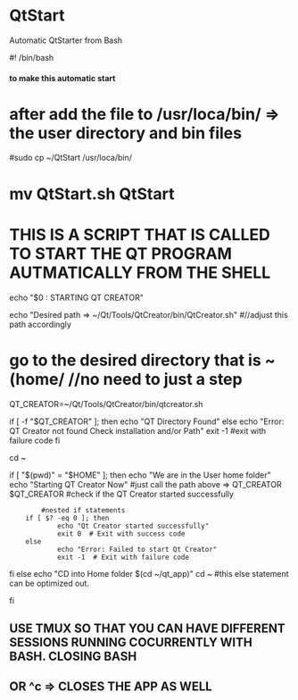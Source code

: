 # QtStart
Automatic QtStarter from Bash


#! /bin/bash

#### to make this automatic start

# after add the file to /usr/loca/bin/  => the user directory and bin files
#sudo cp ~/QtStart /usr/loca/bin/
# mv QtStart.sh QtStart

# THIS IS A SCRIPT THAT IS CALLED TO START THE QT PROGRAM AUTMATICALLY FROM THE SHELL

echo "$0 : STARTING QT CREATOR"

echo "Desired path => ~/Qt/Tools/QtCreator/bin/QtCreator.sh"
#//adjust this path accordingly
# go to the desired directory  that is ~(home/<user> //no need to just a step


QT_CREATOR=~/Qt/Tools/QtCreator/bin/qtcreator.sh

if [ -f "$QT_CREATOR" ]; then
    echo "QT Directory Found"
else
    echo "Error: QT Creator not found Check installation and/or Path"
    exit -1 #exit with failure code
fi

cd ~

if [ "$(pwd)" = "$HOME" ]; then
		echo "We are in the User home folder"
 		echo "Starting QT Creator Now"
                #just call the path above => QT_CREATOR
                $QT_CREATOR
 		#check if the QT Creator started successfully

			#nested if statements
		if [ $? -eq 0 ]; then
    			echo "Qt Creator started successfully"
    			exit 0  # Exit with success code
		else
    			echo "Error: Failed to start Qt Creator"
    			exit -1  # Exit with failure code
fi
else 
                echo "CD into Home folder $(cd ~/qt_app)"
    	        cd ~ 
#this else statement can be optimized out.

fi
## USE TMUX SO THAT YOU CAN HAVE DIFFERENT SESSIONS RUNNING COCURRENTLY WITH BASH. CLOSING BASH  
## OR ^c => CLOSES THE APP AS WELL

